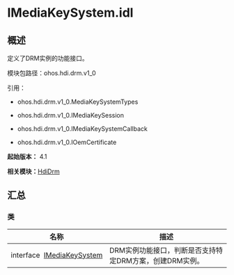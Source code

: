 # IMediaKeySystem.idl


## 概述

定义了DRM实例的功能接口。

模块包路径：ohos.hdi.drm.v1_0

引用：

- ohos.hdi.drm.v1_0.MediaKeySystemTypes

- ohos.hdi.drm.v1_0.IMediaKeySession

- ohos.hdi.drm.v1_0.IMediaKeySystemCallback

- ohos.hdi.drm.v1_0.IOemCertificate

**起始版本：** 4.1

**相关模块：**[HdiDrm](_hdi_drm.md)


## 汇总


### 类

| 名称 | 描述 | 
| -------- | -------- |
| interface&nbsp;&nbsp;[IMediaKeySystem](interface_i_media_key_system.md) | DRM实例功能接口，判断是否支持特定DRM方案，创建DRM实例。  | 
